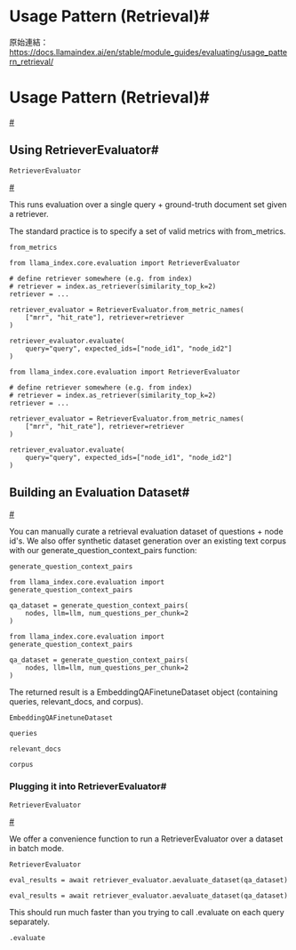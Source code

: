 # Usage Pattern (Retrieval)#

原始連結：https://docs.llamaindex.ai/en/stable/module_guides/evaluating/usage_pattern_retrieval/

# Usage Pattern (Retrieval)#

[#](https://docs.llamaindex.ai/en/stable/module_guides/evaluating/usage_pattern_retrieval/#usage-pattern-retrieval)

## Using RetrieverEvaluator#

```
RetrieverEvaluator
```

[#](https://docs.llamaindex.ai/en/stable/module_guides/evaluating/usage_pattern_retrieval/#using-retrieverevaluator)

This runs evaluation over a single query + ground-truth document set given a retriever.

The standard practice is to specify a set of valid metrics with from_metrics.

```
from_metrics
```

```
from llama_index.core.evaluation import RetrieverEvaluator

# define retriever somewhere (e.g. from index)
# retriever = index.as_retriever(similarity_top_k=2)
retriever = ...

retriever_evaluator = RetrieverEvaluator.from_metric_names(
    ["mrr", "hit_rate"], retriever=retriever
)

retriever_evaluator.evaluate(
    query="query", expected_ids=["node_id1", "node_id2"]
)
```

```
from llama_index.core.evaluation import RetrieverEvaluator

# define retriever somewhere (e.g. from index)
# retriever = index.as_retriever(similarity_top_k=2)
retriever = ...

retriever_evaluator = RetrieverEvaluator.from_metric_names(
    ["mrr", "hit_rate"], retriever=retriever
)

retriever_evaluator.evaluate(
    query="query", expected_ids=["node_id1", "node_id2"]
)
```

## Building an Evaluation Dataset#

[#](https://docs.llamaindex.ai/en/stable/module_guides/evaluating/usage_pattern_retrieval/#building-an-evaluation-dataset)

You can manually curate a retrieval evaluation dataset of questions + node id's. We also offer synthetic dataset generation over an existing text corpus with our generate_question_context_pairs function:

```
generate_question_context_pairs
```

```
from llama_index.core.evaluation import generate_question_context_pairs

qa_dataset = generate_question_context_pairs(
    nodes, llm=llm, num_questions_per_chunk=2
)
```

```
from llama_index.core.evaluation import generate_question_context_pairs

qa_dataset = generate_question_context_pairs(
    nodes, llm=llm, num_questions_per_chunk=2
)
```

The returned result is a EmbeddingQAFinetuneDataset object (containing queries, relevant_docs, and corpus).

```
EmbeddingQAFinetuneDataset
```

```
queries
```

```
relevant_docs
```

```
corpus
```

### Plugging it into RetrieverEvaluator#

```
RetrieverEvaluator
```

[#](https://docs.llamaindex.ai/en/stable/module_guides/evaluating/usage_pattern_retrieval/#plugging-it-into-retrieverevaluator)

We offer a convenience function to run a RetrieverEvaluator over a dataset in batch mode.

```
RetrieverEvaluator
```

```
eval_results = await retriever_evaluator.aevaluate_dataset(qa_dataset)
```

```
eval_results = await retriever_evaluator.aevaluate_dataset(qa_dataset)
```

This should run much faster than you trying to call .evaluate on each query separately.

```
.evaluate
```

